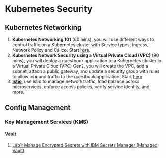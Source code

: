# Kubernetes Security

## Kubernetes Networking

1. **Kubernetes Networking 101** (60 mins), you will use different ways to control traffic on a Kubernetes cluster with Service types, Ingress, Network Policy and Calico. Start [here](https://ibm.github.io/kubernetes-networking/services/).
2. **Kubernetes Network Security using a Virtual Private Cloud (VPC)** (90 mins), you will deploy a guestbook application to a Kubernetes cluster in a Virtual Private Cloud (VPC) Gen2, you will create the VPC, add a subnet, attach a public gateway, and update a security group with rules to allow inbound traffic to the guestbook application. Start [here](https://ibm.github.io/kubernetes-networking/vpcgen2/).
3. **[Istio](https://ibm.github.io/istio101/)**, use Istio to manage network traffic, load balance across microservices, enforce access policies, verify service identity, and more.

## Config Management

### Key Management Services (KMS)

#### Vault

1. [Lab1: Manage Encrypted Secrets with IBM Secrets Manager (Managed Vault)](vault/1_ibm_secrets_manager.md)
